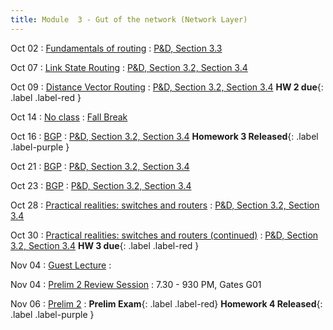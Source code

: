 ```yaml
---
title: Module  3 - Gut of the network (Network Layer)
---
```


Oct 02
: [Fundamentals of routing]() 
  : [P&D, Section 3.3]()

Oct 07
: [Link State Routing]()
  : [P&D, Section 3.2, Section 3.4]()

Oct 09
: [Distance Vector Routing]()
  : [P&D, Section 3.2, Section 3.4]() **HW 2 due**{: .label .label-red }

Oct 14 
: [No class]()
  : [Fall Break]()

Oct 16 
: [BGP]()
  : [P&D, Section 3.2, Section 3.4]() **Homework 3 Released**{: .label .label-purple }

Oct 21
: [BGP]()
  : [P&D, Section 3.2, Section 3.4]()

Oct 23
: [BGP]()
  : [P&D, Section 3.2, Section 3.4]()

Oct 28
: [Practical realities: switches and routers]()
  : [P&D, Section 3.2, Section 3.4]()

Oct 30
: [Practical realities: switches and routers (continued)]()
  : [P&D, Section 3.2, Section 3.4]() **HW 3 due**{: .label .label-red }

Nov 04
: [Guest Lecture]()
  : []()

Nov 04
: [Prelim 2 Review Session]()
  : 7.30 - 930 PM, Gates G01

Nov 06
: [Prelim 2]()
  : **Prelim Exam**{: .label .label-red}[]() **Homework 4 Released**{: .label .label-purple }

